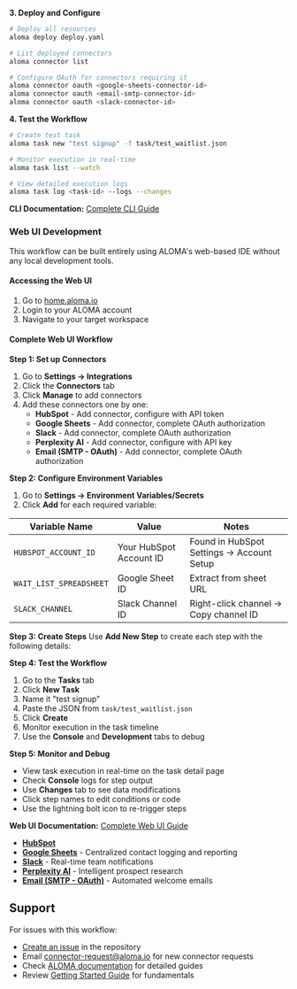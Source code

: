 

**3. Deploy and Configure**
```bash
# Deploy all resources
aloma deploy deploy.yaml

# List deployed connectors
aloma connector list

# Configure OAuth for connectors requiring it
aloma connector oauth <google-sheets-connector-id>
aloma connector oauth <email-smtp-connector-id>  
aloma connector oauth <slack-connector-id>
```

**4. Test the Workflow**
```bash
# Create test task
aloma task new "test signup" -f task/test_waitlist.json

# Monitor execution in real-time
aloma task list --watch

# View detailed execution logs
aloma task log <task-id> --logs --changes
```
**CLI Documentation:** [Complete CLI Guide](https://github.com/aloma-io/aloma-io/blob/main/docs/CLI)

### Web UI Development

This workflow can be built entirely using ALOMA's web-based IDE without any local development tools.

#### Accessing the Web UI
1. Go to [home.aloma.io](https://home.aloma.io)
2. Login to your ALOMA account
3. Navigate to your target workspace

#### Complete Web UI Workflow

**Step 1: Set up Connectors**
1. Go to **Settings → Integrations**
2. Click the **Connectors** tab
3. Click **Manage** to add connectors
4. Add these connectors one by one:
   - **HubSpot** - Add connector, configure with API token
   - **Google Sheets** - Add connector, complete OAuth authorization
   - **Slack** - Add connector, complete OAuth authorization  
   - **Perplexity AI** - Add connector, configure with API key
   - **Email (SMTP - OAuth)** - Add connector, complete OAuth authorization

**Step 2: Configure Environment Variables**
1. Go to **Settings → Environment Variables/Secrets**
2. Click **Add** for each required variable:

| Variable Name | Value | Notes |
|---------------|--------|--------|
| `HUBSPOT_ACCOUNT_ID` | Your HubSpot Account ID | Found in HubSpot Settings → Account Setup |
| `WAIT_LIST_SPREADSHEET` | Google Sheet ID | Extract from sheet URL |
| `SLACK_CHANNEL` | Slack Channel ID | Right-click channel → Copy channel ID |

**Step 3: Create Steps**
Use **Add New Step** to create each step with the following details:

**Step 4: Test the Workflow**
1. Go to the **Tasks** tab
2. Click **New Task**
3. Name it "test signup"
4. Paste the JSON from `task/test_waitlist.json`
5. Click **Create**
6. Monitor execution in the task timeline
7. Use the **Console** and **Development** tabs to debug

**Step 5: Monitor and Debug**
- View task execution in real-time on the task detail page
- Check **Console** logs for step output
- Use **Changes** tab to see data modifications
- Click step names to edit conditions or code
- Use the lightning bolt icon to re-trigger steps

**Web UI Documentation:** [Complete Web UI Guide](https://github.com/aloma-io/aloma-io/blob/main/docs/web-UI)

- **[HubSpot](https://developers.hubspot.com/docs/api/private-apps)**
- **[Google Sheets](https://developers.google.com/sheets/api/guides/authorizing)** - Centralized contact logging and reporting  
- **[Slack](https://api.slack.com/authentication/oauth-v2)** - Real-time team notifications
- **[Perplexity AI](https://docs.perplexity.ai/docs/getting-started)** - Intelligent prospect research
- **[Email (SMTP - OAuth)]()** - Automated welcome emails




## Support

For issues with this workflow:
- [Create an issue](../../issues) in the repository
- Email connector-request@aloma.io for new connector requests
- Check [ALOMA documentation](https://github.com/aloma-io/aloma-io/tree/main/docs) for detailed guides
- Review [Getting Started Guide](../../docs/getting-started) for fundamentals
